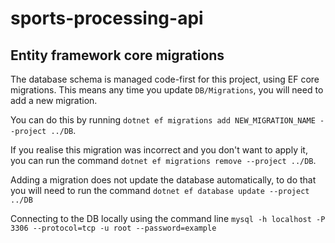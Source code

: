 # sports-processing-api

## Entity framework core migrations
The database schema is managed code-first for this project, using EF core migrations. 
This means any time you update `DB/Migrations`, you will need to add a new migration.

You can do this by running `dotnet ef migrations add NEW_MIGRATION_NAME --project ../DB`.

If you realise this migration was incorrect and you don't want to apply it, you can run
the command `dotnet ef migrations remove --project ../DB`.

Adding a migration does not update the database automatically, to do that you will need to
run the command `dotnet ef database update --project ../DB`

Connecting to the DB locally using the command line `mysql -h localhost -P 3306 --protocol=tcp -u root --password=example`